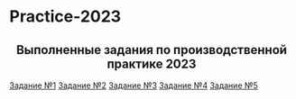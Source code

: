 # Practice-2023

<h2 align="center">Выполненные задания по производственной практике 2023</h2>

<a href="[https://daniilshat.ru/](https://github.com/Dm1trylbdv/Practice-2023/blob/main/Задания/Задание%20№1.%20Ознакомиться%20с%20инфраструктурой%20и%20системным%20программным%20обеспечением%20%20ГБОУ%20Средней%20общеобразовательной%20школы%20№%2080..pdf)" target="_blank">Задание №1</a> 
<a href="https://github.com/Dm1trylbdv/Practice-2023/blob/main/Задания/Задание%20№2.%20Изучить%20операционную%20систему%20Astra%20Linux.pdf" target="_blank">Задание №2</a> 
<a href="https://github.com/Dm1trylbdv/Practice-2023/blob/main/Задания/Задание%20№3.%20Создание%20установочного%20носителя%20с%20операционной%20системой%20Astra%20Linux.pdf" target="_blank">Задание №3</a> 
<a href="https://github.com/Dm1trylbdv/Practice-2023/blob/main/Задания/Задание%20№4%20Провести%20установку%20и%20первоначальную%20настройку%20ОС%20Astra%20Linux%20на%20персональные%20компьютеры%20и%20электронные%20доски%20в%20ГБОУ%20Средней%20общеобразовательной%20школе%20№%2080.pdf" target="_blank">Задание №4</a> 
<a href="[https://daniilshat.ru/](https://github.com/Dm1trylbdv/Practice-2023/blob/main/Задания/Задание%20№1.%20Ознакомиться%20с%20инфраструктурой%20и%20системным%20программным%20обеспечением%20%20ГБОУ%20Средней%20общеобразовательной%20школы%20№%2080..pdf)" target="_blank">Задание №5</a> 
